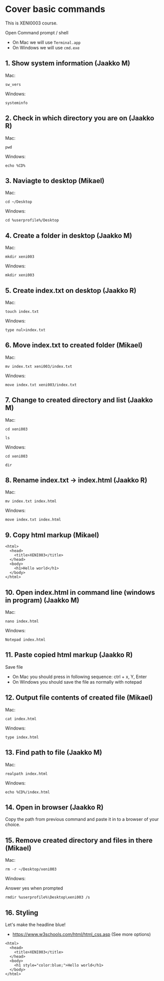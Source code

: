 # Cover basic commands

This is XENI0003 course.

Open Command prompt / shell

- On Mac we will use `Terminal.app`
- On Windows we will use `cmd.exe`

## 1. Show system information (Jaakko M)

Mac:

```
sw_vers
```

Windows:

```
systeminfo
```

## 2. Check in which directory you are on (Jaakko R)

Mac:

```
pwd
```

Windows:

```
echo %CD%
```

## 3. Naviagte to desktop (Mikael)

Mac:

```
cd ~/Desktop
```

Windows:

```
cd %userprofile%/Desktop
```

## 4. Create a folder in desktop (Jaakko M)

Mac:

```
mkdir xeni003
```

Windows:

```
mkdir xeni003
```

## 5. Create index.txt on desktop (Jaakko R)

Mac:

```
touch index.txt
```

Windows:

```
type nul>index.txt
```

## 6. Move index.txt to created folder (Mikael)

Mac:

```
mv index.txt xeni003/index.txt
```

Windows:

```
move index.txt xeni003/index.txt
```

## 7. Change to created directory and list (Jaakko M)

Mac:

```
cd xeni003
```

```
ls
```

Windows:

```
cd xeni003
```

```
dir
```

## 8. Rename index.txt -> index.html (Jaakko R)

Mac:

```
mv index.txt index.html
```

Windows:

```
move index.txt index.html
```

## 9. Copy html markup (Mikael)

```
<html>
  <head>
    <title>XENI003</title>
  </head>
  <body>
    <h1>Hello world</h1>
  </body>
</html>
```

## 10. Open index.html in command line (windows in program) (Jaakko M)

Mac:

```
nano index.html
```

Windows:

```
Notepad index.html
```

## 11. Paste copied html markup (Jaakko R)

Save file

- On Mac you should press in following sequence: ctrl + x, Y, Enter
- On Windows you should save the file as normally with notepad

## 12. Output file contents of created file (Mikael)

Mac:

```
cat index.html
```

Windows:

```
type index.html
```

## 13. Find path to file (Jaakko M)

Mac:

```
realpath index.html
```

Windows:

```
echo %CD%/index.html
```

## 14. Open in browser (Jaakko R)

Copy the path from previous command and paste it in to a browser of your choice.

## 15. Remove created directory and files in there (Mikael)

Mac:

```
rm -r ~/Desktop/xeni003
```

Windows:

Answer yes when prompted

```
rmdir %userprofile%\Desktop\xeni003 /s
```

## 16. Styling

Let's make the headline blue!

- https://www.w3schools.com/html/html_css.asp (See more options)

```
<html>
  <head>
    <title>XENI003</title>
  </head>
  <body>
    <h1 style="color:blue;">Hello world</h1>
  </body>
</html>
```
